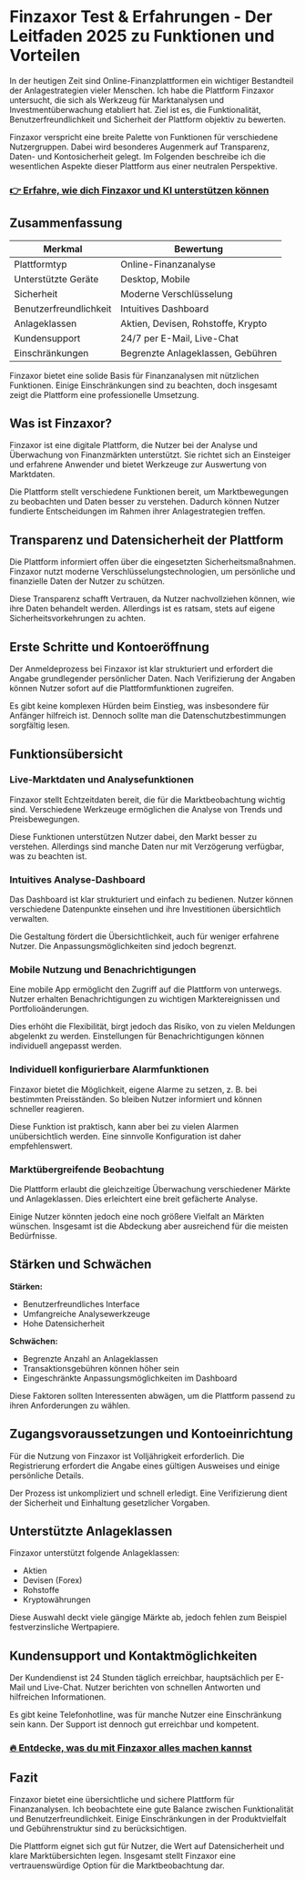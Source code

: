 # Finzaxor Test & Erfahrungen - Der Leitfaden 2025 zu Funktionen und Vorteilen
   
In der heutigen Zeit sind Online-Finanzplattformen ein wichtiger Bestandteil der Anlagestrategien vieler Menschen. Ich habe die Plattform Finzaxor untersucht, die sich als Werkzeug für Marktanalysen und Investmentüberwachung etabliert hat. Ziel ist es, die Funktionalität, Benutzerfreundlichkeit und Sicherheit der Plattform objektiv zu bewerten.

Finzaxor verspricht eine breite Palette von Funktionen für verschiedene Nutzergruppen. Dabei wird besonderes Augenmerk auf Transparenz, Daten- und Kontosicherheit gelegt. Im Folgenden beschreibe ich die wesentlichen Aspekte dieser Plattform aus einer neutralen Perspektive.

### [👉 Erfahre, wie dich Finzaxor und KI unterstützen können](https://tinyurl.com/2a84ub5b)
## Zusammenfassung  
| Merkmal                  | Bewertung                          |
|--------------------------|----------------------------------|
| Plattformtyp             | Online-Finanzanalyse              |
| Unterstützte Geräte      | Desktop, Mobile                   |
| Sicherheit               | Moderne Verschlüsselung           |
| Benutzerfreundlichkeit   | Intuitives Dashboard             |
| Anlageklassen            | Aktien, Devisen, Rohstoffe, Krypto|
| Kundensupport            | 24/7 per E-Mail, Live-Chat       |
| Einschränkungen          | Begrenzte Anlageklassen, Gebühren|

Finzaxor bietet eine solide Basis für Finanzanalysen mit nützlichen Funktionen. Einige Einschränkungen sind zu beachten, doch insgesamt zeigt die Plattform eine professionelle Umsetzung.

## Was ist Finzaxor?  
Finzaxor ist eine digitale Plattform, die Nutzer bei der Analyse und Überwachung von Finanzmärkten unterstützt. Sie richtet sich an Einsteiger und erfahrene Anwender und bietet Werkzeuge zur Auswertung von Marktdaten.

Die Plattform stellt verschiedene Funktionen bereit, um Marktbewegungen zu beobachten und Daten besser zu verstehen. Dadurch können Nutzer fundierte Entscheidungen im Rahmen ihrer Anlagestrategien treffen.

## Transparenz und Datensicherheit der Plattform  
Die Plattform informiert offen über die eingesetzten Sicherheitsmaßnahmen. Finzaxor nutzt moderne Verschlüsselungstechnologien, um persönliche und finanzielle Daten der Nutzer zu schützen.

Diese Transparenz schafft Vertrauen, da Nutzer nachvollziehen können, wie ihre Daten behandelt werden. Allerdings ist es ratsam, stets auf eigene Sicherheitsvorkehrungen zu achten.

## Erste Schritte und Kontoeröffnung  
Der Anmeldeprozess bei Finzaxor ist klar strukturiert und erfordert die Angabe grundlegender persönlicher Daten. Nach Verifizierung der Angaben können Nutzer sofort auf die Plattformfunktionen zugreifen.

Es gibt keine komplexen Hürden beim Einstieg, was insbesondere für Anfänger hilfreich ist. Dennoch sollte man die Datenschutzbestimmungen sorgfältig lesen.

## Funktionsübersicht  
### Live-Marktdaten und Analysefunktionen  
Finzaxor stellt Echtzeitdaten bereit, die für die Marktbeobachtung wichtig sind. Verschiedene Werkzeuge ermöglichen die Analyse von Trends und Preisbewegungen.

Diese Funktionen unterstützen Nutzer dabei, den Markt besser zu verstehen. Allerdings sind manche Daten nur mit Verzögerung verfügbar, was zu beachten ist.

### Intuitives Analyse-Dashboard  
Das Dashboard ist klar strukturiert und einfach zu bedienen. Nutzer können verschiedene Datenpunkte einsehen und ihre Investitionen übersichtlich verwalten.

Die Gestaltung fördert die Übersichtlichkeit, auch für weniger erfahrene Nutzer. Die Anpassungsmöglichkeiten sind jedoch begrenzt.

### Mobile Nutzung und Benachrichtigungen  
Eine mobile App ermöglicht den Zugriff auf die Plattform von unterwegs. Nutzer erhalten Benachrichtigungen zu wichtigen Marktereignissen und Portfolioänderungen.

Dies erhöht die Flexibilität, birgt jedoch das Risiko, von zu vielen Meldungen abgelenkt zu werden. Einstellungen für Benachrichtigungen können individuell angepasst werden.

### Individuell konfigurierbare Alarmfunktionen  
Finzaxor bietet die Möglichkeit, eigene Alarme zu setzen, z. B. bei bestimmten Preisständen. So bleiben Nutzer informiert und können schneller reagieren.

Diese Funktion ist praktisch, kann aber bei zu vielen Alarmen unübersichtlich werden. Eine sinnvolle Konfiguration ist daher empfehlenswert.

### Marktübergreifende Beobachtung  
Die Plattform erlaubt die gleichzeitige Überwachung verschiedener Märkte und Anlageklassen. Dies erleichtert eine breit gefächerte Analyse.

Einige Nutzer könnten jedoch eine noch größere Vielfalt an Märkten wünschen. Insgesamt ist die Abdeckung aber ausreichend für die meisten Bedürfnisse.

## Stärken und Schwächen  
**Stärken:**  
- Benutzerfreundliches Interface  
- Umfangreiche Analysewerkzeuge  
- Hohe Datensicherheit  

**Schwächen:**  
- Begrenzte Anzahl an Anlageklassen  
- Transaktionsgebühren können höher sein  
- Eingeschränkte Anpassungsmöglichkeiten im Dashboard  

Diese Faktoren sollten Interessenten abwägen, um die Plattform passend zu ihren Anforderungen zu wählen.

## Zugangsvoraussetzungen und Kontoeinrichtung  
Für die Nutzung von Finzaxor ist Volljährigkeit erforderlich. Die Registrierung erfordert die Angabe eines gültigen Ausweises und einige persönliche Details.

Der Prozess ist unkompliziert und schnell erledigt. Eine Verifizierung dient der Sicherheit und Einhaltung gesetzlicher Vorgaben.

## Unterstützte Anlageklassen  
Finzaxor unterstützt folgende Anlageklassen:  
- Aktien  
- Devisen (Forex)  
- Rohstoffe  
- Kryptowährungen  

Diese Auswahl deckt viele gängige Märkte ab, jedoch fehlen zum Beispiel festverzinsliche Wertpapiere.

## Kundensupport und Kontaktmöglichkeiten  
Der Kundendienst ist 24 Stunden täglich erreichbar, hauptsächlich per E-Mail und Live-Chat. Nutzer berichten von schnellen Antworten und hilfreichen Informationen.

Es gibt keine Telefonhotline, was für manche Nutzer eine Einschränkung sein kann. Der Support ist dennoch gut erreichbar und kompetent.

### [🔥 Entdecke, was du mit Finzaxor alles machen kannst](https://tinyurl.com/2a84ub5b)
## Fazit  
Finzaxor bietet eine übersichtliche und sichere Plattform für Finanzanalysen. Ich beobachtete eine gute Balance zwischen Funktionalität und Benutzerfreundlichkeit. Einige Einschränkungen in der Produktvielfalt und Gebührenstruktur sind zu berücksichtigen.

Die Plattform eignet sich gut für Nutzer, die Wert auf Datensicherheit und klare Marktübersichten legen. Insgesamt stellt Finzaxor eine vertrauenswürdige Option für die Marktbeobachtung dar.